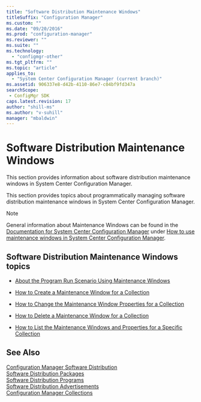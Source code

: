 ```yaml
---
title: "Software Distribution Maintenance Windows"
titleSuffix: "Configuration Manager"
ms.custom: ""
ms.date: "09/20/2016"
ms.prod: "configuration-manager"
ms.reviewer: ""
ms.suite: ""
ms.technology:
  - "configmgr-other"
ms.tgt_pltfrm: ""
ms.topic: "article"
applies_to:
  - "System Center Configuration Manager (current branch)"
ms.assetid: 906337e8-d42b-4110-86e7-c04bf9fd347asearchScope: - ConfigMgr SDK
caps.latest.revision: 17
author: "shill-ms"
ms.author: "v-suhill"
manager: "mbaldwin"
---
```

# Software Distribution Maintenance Windows
This section provides information about software distribution maintenance windows in System Center Configuration Manager.  

 This section provides topics about programmatically managing software distribution maintenance windows in System Center Configuration Manager.  

> [!NOTE]
>  General information about Maintenance Windows can be found in the [Documentation for System Center Configuration Manager](https://technet.microsoft.com/en-us/library/mt346023.aspx) under [How to use maintenance windows in System Center Configuration Manager](https://technet.microsoft.com/en-us/library/mt629354.aspx).  

## Software Distribution Maintenance Windows topics  

-   [About the Program Run Scenario Using Maintenance Windows](../../../../develop/core/servers/configure/about-maintenance-windows.md)  

-   [How to Create a Maintenance Window for a Collection](../../../../develop/core/servers/configure/how-to-create-a-maintenance-window-for-a-collection.md)  

-   [How to Change the Maintenance Window Properties for a Collection](../../../../develop/core/servers/configure/how-to-change-the-maintenance-window-properties-for-a-collection.md)  

-   [How to Delete a Maintenance Window for a Collection](../../../../develop/core/servers/configure/how-to-delete-a-maintenance-window-for-a-collection.md)  

-   [How to List the Maintenance Windows and Properties for a Specific Collection](../../../../develop/core/servers/configure/how-to-list-the-maintenance-windows-and-properties-for-a-specific-collection.md)  

## See Also  
 [Configuration Manager Software Distribution](../../../../develop/core/servers/configure/software-distribution.md)   
 [Software Distribution Packages](../../../../develop/core/servers/configure/software-distribution-packages.md)   
 [Software Distribution Programs](../../../../develop/core/servers/configure/software-distribution-programs.md)   
 [Software Distribution Advertisements](../../../../develop/core/servers/configure/software-distribution-advertisements.md)   
 [Configuration Manager Collections](../../../../develop/core/clients/collections/collections.md)

